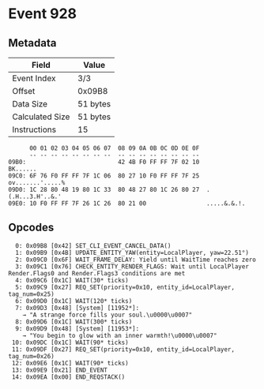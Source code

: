 # Event 928

## Metadata

| Field           | Value    |
|-----------------|----------|
| Event Index     | 3/3      |
| Offset          | 0x09B8   |
| Data Size       | 51 bytes |
| Calculated Size | 51 bytes |
| Instructions    | 15       |

```
      00 01 02 03 04 05 06 07  08 09 0A 0B 0C 0D 0E 0F
      -- -- -- -- -- -- -- --  -- -- -- -- -- -- -- --
09B0:                          42 4B F0 FF FF 7F 02 10          BK......
09C0: 6F 76 F0 FF FF 7F 1C 06  80 27 10 F0 FF FF 7F 25  ov.......'.....%
09D0: 1C 28 80 48 19 80 1C 33  80 48 27 80 1C 26 80 27  .(.H...3.H'..&.'
09E0: 10 F0 FF FF 7F 26 1C 26  80 21 00                 .....&.&.!.     
```

## Opcodes

```
  0: 0x09B8 [0x42] SET_CLI_EVENT_CANCEL_DATA()
  1: 0x09B9 [0x4B] UPDATE_ENTITY_YAW(entity=LocalPlayer, yaw=22.51°)
  2: 0x09C0 [0x6F] WAIT_FRAME_DELAY: Yield until WaitTime reaches zero
  3: 0x09C1 [0x76] CHECK_ENTITY_RENDER_FLAGS: Wait until LocalPlayer Render.Flags0 and Render.Flags3 conditions are met
  4: 0x09C6 [0x1C] WAIT(30* ticks)
  5: 0x09C9 [0x27] REQ_SET(priority=0x10, entity_id=LocalPlayer, tag_num=0x25)
  6: 0x09D0 [0x1C] WAIT(120* ticks)
  7: 0x09D3 [0x48] [System] [11952*]:
    → "A strange force fills your soul.\u0000\u0007"
  8: 0x09D6 [0x1C] WAIT(300* ticks)
  9: 0x09D9 [0x48] [System] [11953*]:
    → "You begin to glow with an inner warmth!\u0000\u0007"
 10: 0x09DC [0x1C] WAIT(90* ticks)
 11: 0x09DF [0x27] REQ_SET(priority=0x10, entity_id=LocalPlayer, tag_num=0x26)
 12: 0x09E6 [0x1C] WAIT(90* ticks)
 13: 0x09E9 [0x21] END_EVENT
 14: 0x09EA [0x00] END_REQSTACK()
```
